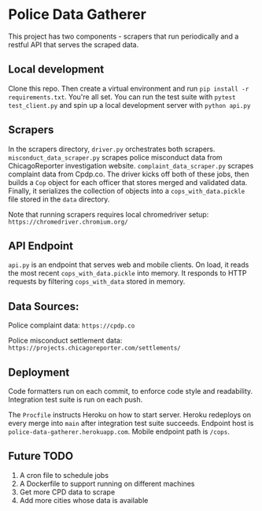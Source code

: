 # Police Data Gatherer

This project has two components - scrapers that run periodically and a restful API that serves the scraped data.

## Local development
Clone this repo. Then create a virtual environment and run `pip install -r requirements.txt`. You're all set. You can run the test suite with `pytest test_client.py` and spin up a local development server with `python api.py`

## Scrapers
In the scrapers directory, `driver.py` orchestrates both scrapers. `misconduct_data_scraper.py` scrapes police misconduct data from ChicagoReporter investigation website. `complaint_data_scraper.py` scrapes complaint data from Cpdp.co. The driver kicks off both of these jobs, then builds a `Cop` object for each officer that stores merged and validated data. Finally, it serializes the collection of objects into a `cops_with_data.pickle` file stored in the `data` directory.

Note that running scrapers requires local chromedriver setup: `https://chromedriver.chromium.org/`

## API Endpoint
`api.py` is an endpoint that serves web and mobile clients. On load, it reads the most recent `cops_with_data.pickle` into memory. It responds to HTTP requests by filtering `cops_with_data` stored in memory.

## Data Sources:
Police complaint data: `https://cpdp.co`

Police misconduct settlement data: `https://projects.chicagoreporter.com/settlements/`

## Deployment
Code formatters run on each commit, to enforce code style and readability. Integration test suite is run on each push.

The `Procfile` instructs Heroku on how to start server. Heroku redeploys on every merge into `main` after integration test suite succeeds. Endpoint host is `police-data-gatherer.herokuapp.com`. Mobile endpoint path is `/cops`.

## Future TODO
1. A cron file to schedule jobs
1. A Dockerfile to support running on different machines
1. Get more CPD data to scrape
1. Add more cities whose data is available
